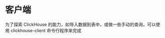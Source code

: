 <a name="interfaces"></a>

# 客户端

为了探索 ClickHouse 的能力，如导入数据到表中，或做一些手动的查询，可以使用 clickhouse-client 命令行程序来完成


